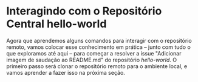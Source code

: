 # Interagindo com o Repositório Central hello-world

Agora que aprendemos alguns comandos para interagir com o repositório remoto, vamos colocar esse conhecimento em prática – junto com tudo o que exploramos até aqui – para começar a resolver a issue "Adicionar imagem de saudação ao README.md" do repositório _hello-world_. O primeiro passo será clonar o repositório remoto para o ambiente local, e vamos aprender a fazer isso na próxima seção.
